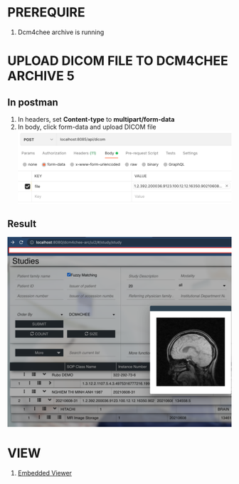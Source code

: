 # PREREQUIRE
1.  Dcm4chee archive is running

# UPLOAD DICOM FILE TO DCM4CHEE ARCHIVE 5

## In postman

1.  In headers, set <b>Content-type</b> to <b>multipart/form-data</b>
2.  In body, click form-data and upload DICOM file
![DICOM](./_docs_/requestBody.png)

## Result
![RESULT](./_docs_/result.png)

# VIEW
1.  [Embedded Viewer](https://docs.ohif.org/deployment/recipes/embedded-viewer.html)